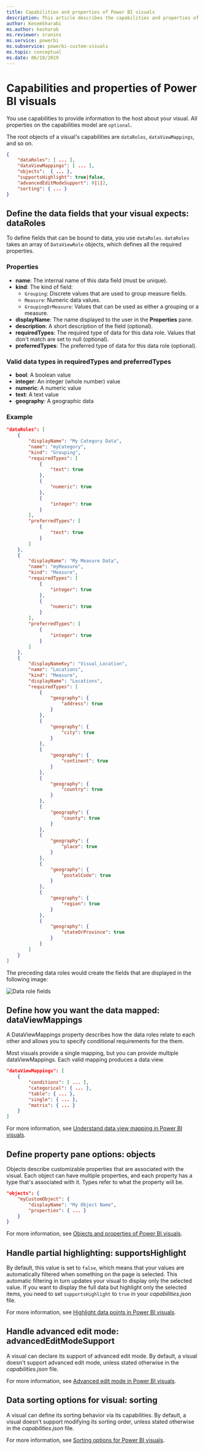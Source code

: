 ```yaml
---
title: Capabilities and properties of Power BI visuals
description: This article describes the capabilities and properties of Power BI visuals.
author: KesemSharabi
ms.author: kesharab
ms.reviewer: sranins
ms.service: powerbi
ms.subservice: powerbi-custom-visuals
ms.topic: conceptual
ms.date: 06/18/2019
---
```


# Capabilities and properties of Power BI visuals 

You use capabilities to provide information to the host about your visual. All properties on the capabilities model are `optional`.

The root objects of a visual's capabilities are `dataRoles`, `dataViewMappings`, and so on.

```json
{
    "dataRoles": [ ... ],
    "dataViewMappings": [ ... ],
    "objects":  { ... },
    "supportsHighlight": true|false,
    "advancedEditModeSupport": 0|1|2,
    "sorting": { ... }
}

```

## Define the data fields that your visual expects: dataRoles

To define fields that can be bound to data, you use `dataRoles`. `dataRoles` takes an array of `DataViewRole` objects, which defines all the required properties.

### Properties

* **name**: The internal name of this data field (must be unique).
* **kind**: The kind of field:
    * `Grouping`: Discrete values that are used to group measure fields.
    * `Measure`: Numeric data values.
    * `GroupingOrMeasure`: Values that can be used as either a grouping or a measure.
* **displayName**: The name displayed to the user in the **Properties** pane.
* **description**: A short description of the field (optional).
* **requiredTypes**: The required type of data for this data role. Values that don't match are set to null (optional).
* **preferredTypes**: The preferred type of data for this data role (optional).

### Valid data types in requiredTypes and preferredTypes

* **bool**: A boolean value
* **integer**: An integer (whole number) value
* **numeric**: A numeric value
* **text**: A text value
* **geography**: A geographic data

### Example

```json
"dataRoles": [
    {
        "displayName": "My Category Data",
        "name": "myCategory",
        "kind": "Grouping",
        "requiredTypes": [
            {
                "text": true
            },
            {
                "numeric": true
            },
            {
                "integer": true
            }
        ],
        "preferredTypes": [
            {
                "text": true
            }
        ]
    },
    {
        "displayName": "My Measure Data",
        "name": "myMeasure",
        "kind": "Measure",
        "requiredTypes": [
            {
                "integer": true
            },
            {
                "numeric": true
            }
        ],
        "preferredTypes": [
            {
                "integer": true
            }
        ]
    },
    {
        "displayNameKey": "Visual_Location",
        "name": "Locations",
        "kind": "Measure",
        "displayName": "Locations",
        "requiredTypes": [
            {
                "geography": {
                    "address": true
                }
            },
            {
                "geography": {
                    "city": true
                }
            },
            {
                "geography": {
                    "continent": true
                }
            },
            {
                "geography": {
                    "country": true
                }
            },
            {
                "geography": {
                    "county": true
                }
            },
            {
                "geography": {
                    "place": true
                }
            },
            {
                "geography": {
                    "postalCode": true
                }
            },
            {
                "geography": {
                    "region": true
                }
            },
            {
                "geography": {
                    "stateOrProvince": true
                }
            }
        ]
    }
]
```

The preceding data roles would create the fields that are displayed in the following image:

![Data role fields](media/capabilities/data-role-display.png)

## Define how you want the data mapped: dataViewMappings

A DataViewMappings property describes how the data roles relate to each other and allows you to specify conditional requirements for the them.

Most visuals provide a single mapping, but you can provide multiple dataViewMappings. Each valid mapping produces a data view. 

```json
"dataViewMappings": [
    {
        "conditions": [ ... ],
        "categorical": { ... },
        "table": { ... },
        "single": { ... },
        "matrix": { ... }
    }
]
```

For more information, see [Understand data view mapping in Power BI visuals](dataview-mappings.md).

## Define property pane options: objects

Objects describe customizable properties that are associated with the visual. Each object can have multiple properties, and each property has a type that's associated with it. Types refer to what the property will be. 

```json
"objects": {
    "myCustomObject": {
        "displayName": "My Object Name",
        "properties": { ... }
    }
}
```

For more information, see [Objects and properties of Power BI visuals](objects-properties.md).

## Handle partial highlighting: supportsHighlight

By default, this value is set to `false`, which means that your values are automatically filtered when something on the page is selected. This automatic filtering in turn updates your visual to display only the selected value. If you want to display the full data but highlight only the selected items, you need to set `supportsHighlight` to `true` in your *capabilities.json* file.

For more information, see [Highlight data points in Power BI visuals](highlight.md).

## Handle advanced edit mode: advancedEditModeSupport

A visual can declare its support of advanced edit mode. By default, a visual doesn't support advanced edit mode, unless stated otherwise in the *capabilities.json* file.

For more information, see [Advanced edit mode in Power BI visuals](advanced-edit-mode.md).

## Data sorting options for visual: sorting

A visual can define its sorting behavior via its capabilities. By default, a visual doesn't support modifying its sorting order, unless stated otherwise in the *capabilities.json* file.

For more information, see [Sorting options for Power BI visuals](sort-options.md).
